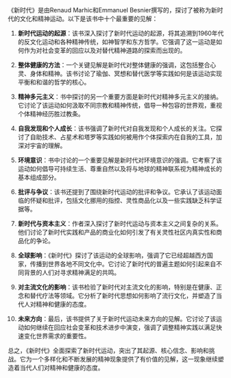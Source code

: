 《新时代》是由Renaud Marhic和Emmanuel Besnier撰写的，探讨了被称为新时代的文化和精神运动。以下是该书中十个最重要的见解：

1. **新时代运动的起源**：该书深入探讨了新时代运动的起源，将其追溯到1960年代的反文化运动和各种精神传统，如神智学和东方哲学。它强调了这一运动是如何作为对社会变革的回应以及对替代精神道路的探索而出现的。

2. **整体健康的方法**：一个关键见解是新时代对整体健康的强调，这包括整合心灵、身体和精神。该书讨论了瑜伽、冥想和替代医学等实践如何是该运动实现平衡和和谐的哲学的核心。

3. **精神多元主义**：书中探讨的另一个重要方面是新时代对精神多元主义的接纳。它讨论了该运动如何汲取不同宗教和精神传统，倡导一种包容的世界观，重视个体精神经历胜过教条。

4. **自我发现和个人成长**：该书强调了新时代对自我发现和个人成长的关注。它探讨了自助技术、占星术和塔罗等实践如何被用作个体探索内在自我的工具，加深对宇宙的理解。

5. **环境意识**：书中讨论的一个重要见解是新时代对环境意识的强调。它考察了该运动如何倡导可持续生活、尊重自然以及将与地球的精神联系视为精神成长的基本组成部分。

6. **批评与争议**：该书还提到了围绕新时代运动的批评和争议。它承认了该运动面临的怀疑和批评，包括文化挪用的指控、灵性商品化以及一些实践缺乏科学证据等。

7. **新时代与资本主义**：作者深入探讨了新时代运动与资本主义之间复杂的关系。他们讨论了新时代实践和产品的商业化如何引发了有关灵性社区内真实性和商品化的争论。

8. **全球影响**：《新时代》探讨了该运动的全球影响，强调了它已经超越西方国家，传播到世界各地不同文化中。它讨论了新时代的普遍主题如何引起来自不同背景的人们对寻求精神满足的共鸣。

9. **对主流文化的影响**：该书检验了新时代对主流文化的影响，特别是在健康、正念和替代疗法等领域。它分析了新时代思想如何影响了流行文化，并塑造了当代人对精神和健康的态度。

10. **未来方向**：最后，该书提供了关于新时代运动未来方向的见解。它讨论了该运动如何继续在回应社会变革和技术进步中演变，强调了调整精神实践以满足快速变化世界需求的重要性。

总之，《新时代》全面探索了新时代运动，突出了其起源、核心信念、影响和挑战。它为一个多样化和不断发展的精神现象提供了有价值的见解，这一现象继续塑造着当代人们对精神和健康的态度。